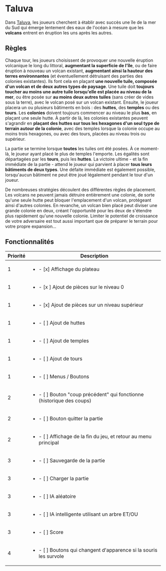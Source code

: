 # Taluva
Dans [Taluva](https://boardgamegeek.com/boardgame/24508/taluva), les joueurs cherchent à établir avec succès une île de la mer du Sud qui émerge lentement des eaux de l'océan à mesure que les **volcans** entrent en éruption les uns après les autres.


## Règles
Chaque tour, les joueurs choisissent de provoquer une nouvelle éruption volcanique le long du littoral, **augmentant la superficie de l'île**, ou de faire éruption à nouveau un volcan existant, **augmentant ainsi la hauteur des terres environnantes** (et éventuellement détruisant des parties des colonies existantes). Ils font cela en plaçant **une nouvelle tuile, composée d'un volcan et de deux autres types de paysage**. Une tuile doit **toujours toucher au moins une autre tuile lorsqu'elle est placée au niveau de la mer**, ou être posée sur **au moins deux autres tuiles** (sans créer de vides sous la terre), avec le volcan posé sur un volcan existant.
Ensuite, le joueur placera un ou plusieurs bâtiments en bois : des **huttes**, des **temples** ou des **tours**. Les **colonies** doivent toujours commencer au niveau le plus **bas**, en plaçant une seule hutte. À partir de là, les colonies existantes peuvent s'agrandir en **plaçant des huttes sur tous les hexagones d'un seul type de terrain autour de la colonie**, avec des temples lorsque la colonie occupe au moins trois hexagones, ou avec des tours, placées au niveau trois ou supérieur.

La partie se termine lorsque **toutes** les tuiles ont été posées. À ce moment-là, le joueur ayant placé le plus de temples l'emporte. Les égalités sont départagées par les **tours**, puis les **huttes**. La victoire ultime - et la fin immédiate de la partie - attend le joueur qui parvient à placer **tous leurs bâtiments de deux types**. Une défaite immédiate est également possible, lorsqu'aucun bâtiment ne peut être joué légalement pendant le tour d'un joueur.

De nombreuses stratégies découlent des différentes règles de placement. Les volcans ne peuvent jamais détruire entièrement une colonie, de sorte qu'une seule hutte peut bloquer l'emplacement d'un volcan, protégeant ainsi d'autres colonies. En revanche, un volcan bien placé peut diviser une grande colonie en deux, créant l'opportunité pour les deux de s'étendre plus rapidement qu'une nouvelle colonie. Limiter le potentiel de croissance de votre adversaire est tout aussi important que de préparer le terrain pour votre propre expansion...


## Fonctionnalités

| Priorité | Description |
| --- | --- |
| 1 | <ul><li> - [x] Affichage du plateau                                                                </li></ul>
| 1 | <ul><li> - [x ] Ajout de pièces sur le niveau 0                                                     </li></ul>
| 1 | <ul><li> - [x] Ajout de pièces sur un niveau supérieur                                             </li></ul>
| 1 | <ul><li> - [ ] Ajout de huttes                                                                     </li></ul>
| 1 | <ul><li> - [ ] Ajout de temples                                                                    </li></ul>
| 1 | <ul><li> - [ ] Ajout de tours                                                                      </li></ul>
| 1 | <ul><li> - [ ] Menus / Boutons                                                                     </li></ul>
| 2 | <ul><li> - [ ] Bouton "coup précédent" qui fonctionne (historique des coups)                       </li></ul>
| 2 | <ul><li> - [ ] Bouton quitter la partie                                                            </li></ul>
| 2 | <ul><li> - [ ] Affichage de la fin du jeu, et retour au menu principal                             </li></ul>
| 3 | <ul><li> - [ ] Sauvegarde de la partie                                                             </li></ul>
| 3 | <ul><li> - [ ] Charger la partie                                                                   </li></ul>
| 3 | <ul><li> - [ ] IA aléatoire                                                                        </li></ul>
| 3 | <ul><li> - [ ] IA intelligente utilisant un arbre ET/OU                                            </li></ul>
| 3 | <ul><li> - [ ] Score                                                                               </li></ul>
| 4 | <ul><li> - [ ] Boutons qui changent d'apparence si la souris les survole                           </li></ul>
